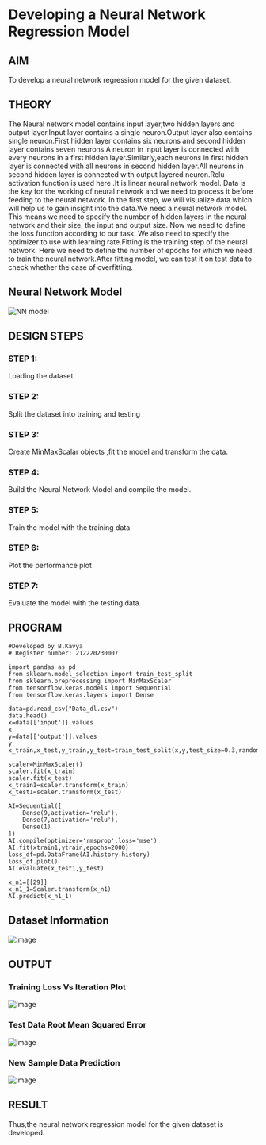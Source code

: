 # Developing a Neural Network Regression Model

## AIM

To develop a neural network regression model for the given dataset.

## THEORY

The Neural network model contains input layer,two hidden layers and output layer.Input layer contains a single neuron.Output layer also contains single neuron.First hidden layer contains six neurons and second hidden layer contains seven neurons.A neuron in input layer is connected with every neurons in a first hidden layer.Similarly,each neurons in first hidden layer is connected with all neurons in second hidden layer.All neurons in second hidden layer is connected with output layered neuron.Relu activation function is used here .It is linear neural network model.
Data is the key for the working of neural network and we need to process it before feeding to the neural network. In the first step, we will visualize data which will help us to gain insight into the data.We need a neural network model. This means we need to specify the number of hidden layers in the neural network and their size, the input and output size.
Now we need to define the loss function according to our task. We also need to specify the optimizer to use with learning rate.Fitting is the training step of the neural network. Here we need to define the number of epochs for which we need to train the neural network.After fitting model, we can test it on test data to check whether the case of overfitting. 

## Neural Network Model

![NN model](https://user-images.githubusercontent.com/75235813/187087781-7a4d629c-8a05-473e-8975-fa909900cc7e.png)


## DESIGN STEPS

### STEP 1:

Loading the dataset

### STEP 2:

Split the dataset into training and testing

### STEP 3:

Create MinMaxScalar objects ,fit the model and transform the data.

### STEP 4:

Build the Neural Network Model and compile the model.

### STEP 5:

Train the model with the training data.

### STEP 6:

Plot the performance plot

### STEP 7:

Evaluate the model with the testing data.

## PROGRAM

```
#Developed by B.Kavya
# Register number: 212220230007

import pandas as pd
from sklearn.model_selection import train_test_split
from sklearn.preprocessing import MinMaxScaler
from tensorflow.keras.models import Sequential
from tensorflow.keras.layers import Dense

data=pd.read_csv("Data_dl.csv")
data.head()
x=data[['input']].values
x
y=data[['output']].values
y
x_train,x_test,y_train,y_test=train_test_split(x,y,test_size=0.3,random_state=40)

scaler=MinMaxScaler()
scaler.fit(x_train)
scaler.fit(x_test)
x_train1=scaler.transform(x_train)
x_test1=scaler.transform(x_test)

AI=Sequential([
    Dense(9,activation='relu'),
    Dense(7,activation='relu'),
    Dense(1)
])
AI.compile(optimizer='rmsprop',loss='mse')
AI.fit(xtrain1,ytrain,epochs=2000)
loss_df=pd.DataFrame(AI.history.history)
loss_df.plot()
AI.evaluate(x_test1,y_test)

x_n1=[[29]]
x_n1_1=Scaler.transform(x_n1)
AI.predict(x_n1_1)

```
## Dataset Information

![image](https://user-images.githubusercontent.com/75235813/187087298-16ab0800-937c-4d20-9578-22151a980242.png)


## OUTPUT

### Training Loss Vs Iteration Plot

![image](https://user-images.githubusercontent.com/75235813/187087335-510a7106-fc7b-40a5-814e-97a5fd44577f.png)


### Test Data Root Mean Squared Error

![image](https://user-images.githubusercontent.com/75235813/187087356-cca7270f-cbd3-436f-a5fd-d3d9266b3de0.png)


### New Sample Data Prediction

![image](https://user-images.githubusercontent.com/75235813/187087388-6d1e7142-b432-486c-a4a9-665dbeeb2bf4.png)


## RESULT

Thus,the neural network regression model for the given dataset is developed.
